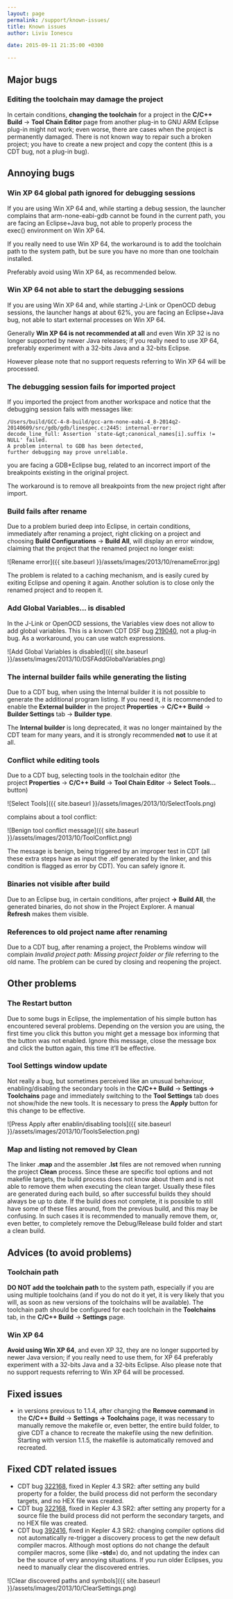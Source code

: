 ```yaml
---
layout: page
permalink: /support/known-issues/
title: Known issues
author: Liviu Ionescu

date: 2015-09-11 21:35:00 +0300

---
```


## Major bugs

### Editing the toolchain may damage the project

In certain conditions, **changing the toolchain** for a project in the **C/C++ Build** → **Tool Chain Editor** page from another plug-in to GNU ARM Eclipse plug-in might not work; even worse, there are cases when the project is permanently damaged. There is not known way to repair such a broken project; you have to create a new project and copy the content (this is a CDT bug, not a plug-in bug).

## Annoying bugs

### Win XP 64 global path ignored for debugging sessions

If you are using Win XP 64 and, while starting a debug session, the launcher complains that arm-none-eabi-gdb cannot be found in the current path, you are facing an Eclipse+Java bug, not able to properly process the exec() environment on Win XP 64.

If you really need to use Win XP 64, the workaround is to add the toolchain path to the system path, but be sure you have no more than one toolchain installed.

Preferably avoid using Win XP 64, as recommended below.

### Win XP 64 not able to start the debugging sessions

If you are using Win XP 64 and, while starting J-Link or OpenOCD debug sessions, the launcher hangs at about 62%, you are facing an Eclipse+Java bug, not able to start external processes on Win XP 64.

Generally **Win XP 64 is not recommended at all** and even Win XP 32 is no longer supported by newer Java releases; if you really need to use XP 64, preferably experiment with a 32-bits Java and a 32-bits Eclipse.

However please note that no support requests referring to Win XP 64 will be processed.

### The debugging session fails for imported project

If you imported the project from another workspace and notice that the debugging session fails with messages like:

	/Users/build/GCC-4-8-build/gcc-arm-none-eabi-4_8-2014q2-20140609/src/gdb/gdb/linespec.c:2445: internal-error: decode_line_full: Assertion `state-&gt;canonical_names[i].suffix != NULL' failed.
	A problem internal to GDB has been detected,
	further debugging may prove unreliable.

you are facing a GDB+Eclipse bug, related to an incorrect import of the breakpoints existing in the original project.

The workaround is to remove all breakpoints from the new project right after import.

### Build fails after rename

Due to a problem buried deep into Eclipse, in certain conditions, immediately after renaming a project, right clicking on a project and choosing **Build Configurations** → **Build All**, will display an error window, claiming that the project that the renamed project no longer exist:

![Rename error]({{ site.baseurl }}/assets/images/2013/10/renameError.jpg)

The problem is related to a caching mechanism, and is easily cured by exiting Eclipse and opening it again. Another solution is to close only the renamed project and to reopen it.

### Add Global Variables... is disabled

In the J-Link or OpenOCD sessions, the Variables view does not allow to add global variables. This is a known CDT DSF bug [219040](https://bugs.eclipse.org/bugs/show_bug.cgi?id=219040), not a plug-in bug. As a workaround, you can use watch expressions.

![Add Global Variables is disabled]({{ site.baseurl }}/assets/images/2013/10/DSFAddGlobalVariables.png)

### The internal builder fails while generating the listing

Due to a CDT bug, when using the Internal builder it is not possible to generate the additional program listing. If you need it, it is recommended to enable the **External builder** in the project **Properties** → **C/C++ Build** → **Builder Settings** tab → **Builder type**. 

The **Internal builder** is long deprecated, it was no longer maintained by the CDT team for many years, and it is strongly recommended **not** to use it at all. 

### Conflict while editing tools

Due to a CDT bug, selecting tools in the toolchain editor (the project **Properties** → **C/C++ Build** → **Tool Chain Editor** → **Select Tools...** button)

![Select Tools]({{ site.baseurl }}/assets/images/2013/10/SelectTools.png)

complains about a tool conflict:


![Benign tool conflict message]({{ site.baseurl }}/assets/images/2013/10/ToolConflict.png)


The message is benign, being triggered by an improper test in CDT (all these extra steps have as input the .elf generated by the linker, and this condition is flagged as error by CDT). You can safely ignore it.


### Binaries not visible after build

Due to an Eclipse bug, in certain conditions, after project **→** **Build All**, the generated binaries, do not show in the Project Explorer. A manual **Refresh** makes them visible.

### References to old project name after renaming

Due to a CDT bug, after renaming a project, the Problems window will complain *Invalid project path: Missing project folder or file* referring to the old name. The problem can be cured by closing and reopening the project.

## Other problems

### The Restart button

Due to some bugs in Eclipse, the implementation of his simple button has encountered several problems. Depending on the version you are using, the first time you click this button you might get a message box informing that the button was not enabled. Ignore this message, close the message box and click the button again, this time it’ll be effective.

### Tool Settings window update

Not really a bug, but sometimes perceived like an unusual behaviour, enabling/disabling the secondary tools in the **C/C++ Build** → **Settings → Toolchains** page and immediately switching to the **Tool Settings** tab does not show/hide the new tools. It is necessary to press the **Apply** button for this change to be effective.

![Press Apply after enablin/disabling tools]({{ site.baseurl }}/assets/images/2013/10/ToolsSelection.png)

### Map and listing not removed by Clean

The linker **.map** and the assembler **.lst** files are not removed when running the project **Clean** process. Since these are specific tool options and not makefile targets, the build process does not know about them and is not able to remove them when executing the clean target. Usually these files are generated during each build, so after successful builds they should always be up to date. If the build does not complete, it is possible to still have some of these files around, from the previous build, and this may be confusing. In such cases it is recommended to manually remove them, or, even better, to completely remove the Debug/Release build folder and start a clean build.

## Advices (to avoid problems)

### Toolchain path

**DO NOT add the toolchain path** to the system path, especially if you are using multiple toolchains (and if you do not do it yet, it is very likely that you will, as soon as new versions of the toolchains will be available). The toolchain path should be configured for each toolchain in the **Toolchains** tab, in the **C/C++ Build** → **Settings** page.

### Win XP 64

**Avoid using Win XP 64**, and even XP 32, they are no longer supported by newer Java version; if you really need to use them, for XP 64 preferably experiment with a 32-bits Java and a 32-bits Eclipse. Also please note that no support requests referring to Win XP 64 will be processed.

## Fixed issues

* in versions previous to 1.1.4, after changing the **Remove command** in the **C/C++ Build** → **Settings → Toolchains** page, it was necessary to manually remove the makefile or, even better, the entire build folder, to give CDT a chance to recreate the makefile using the new definition. Starting with version 1.1.5, the makefile is automatically removed and recreated.

## Fixed CDT related issues

* CDT bug [322168](https://bugs.eclipse.org/bugs/show_bug.cgi?id=322168), fixed in Kepler 4.3 SR2: after setting any build property for a folder, the build process did not perform the secondary targets, and no HEX file was created.
* CDT bug [322168](https://bugs.eclipse.org/bugs/show_bug.cgi?id=322168), fixed in Kepler 4.3 SR2: after setting any property for a source file the build process did not perform the secondary targets, and no HEX file was created.
* CDT bug [392416](https://bugs.eclipse.org/bugs/show_bug.cgi?id=392416), fixed in Kepler 4.3 SR2: changing compiler options did not automatically re-trigger a discovery process to get the new default compiler macros. Although most options do not change the default compiler macros, some (like **-std=**) do, and not updating the index can be the source of very annoying situations. If you run older Eclipses, you need to manually clear the discovered entries.

![Clear discovered paths and symbols]({{ site.baseurl }}/assets/images/2013/10/ClearSettings.png)
